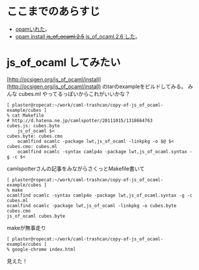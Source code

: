 # ここまでのあらすじ

* [opamいれた](00start.md)。
* [opam install ~~js_of_ocaml.2.5~~ js_of_ocaml.2.6 した](01opam-install-js_of_ocaml.md)。

# js_of_ocaml してみたい

[http://ocsigen.org/js_of_ocaml/install](http://ocsigen.org/js_of_ocaml/install) のtarのexampleをビルドしてみる。
みんな cubes.ml やってるっぽいからこれがいいかな？

```
[ plaster@ropecat:~/work/caml-trashcan/copy-of-js_of_ocaml-example/cubes ]
% cat Makefile 
# http://d.hatena.ne.jp/camlspotter/20111015/1318664763
cubes.js: cubes.byte
	js_of_ocaml $<
cubes.byte: cubes.cmo
	ocamlfind ocamlc -package lwt,js_of_ocaml -linkpkg -o $@ $<
cubes.cmo: cubes.ml
	ocamlfind ocamlc -syntax camlp4o -package lwt,js_of_ocaml.syntax -g -c $<
```

camlspotterさんの記事をみながらさくっとMakefile書いて

```
[ plaster@ropecat:~/work/caml-trashcan/copy-of-js_of_ocaml-example/cubes ]
% make
ocamlfind ocamlc -syntax camlp4o -package lwt,js_of_ocaml.syntax -g -c cubes.ml
ocamlfind ocamlc -package lwt,js_of_ocaml -linkpkg -o cubes.byte cubes.cmo
js_of_ocaml cubes.byte
```

makeが無事走り

```
[ plaster@ropecat:~/work/caml-trashcan/copy-of-js_of_ocaml-example/cubes ]
% google-chrome index.html 
```

見えた！

